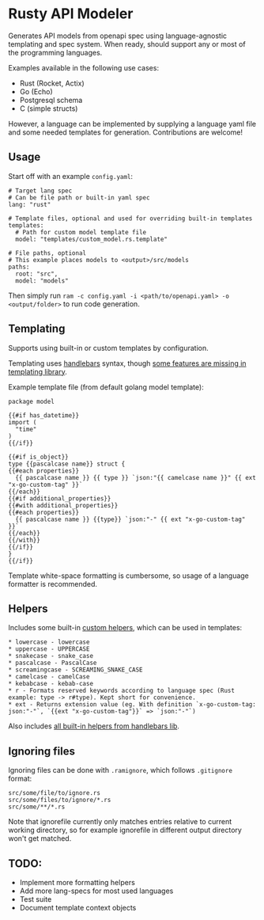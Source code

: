 # Rusty API Modeler

Generates API models from openapi spec using language-agnostic templating and spec system. When ready, should support any or most of the programming languages.

Examples available in the following use cases:
* Rust (Rocket, Actix)
* Go (Echo)
* Postgresql schema
* C (simple structs)

However, a language can be implemented by supplying a language yaml file and some needed templates for generation. Contributions are welcome!

## Usage

Start off with an example `config.yaml`:

```
# Target lang spec
# Can be file path or built-in yaml spec
lang: "rust"

# Template files, optional and used for overriding built-in templates
templates:
  # Path for custom model template file
  model: "templates/custom_model.rs.template"

# File paths, optional
# This example places models to <output>/src/models
paths:
  root: "src",
  model: "models"
```

Then simply run `ram -c config.yaml -i <path/to/openapi.yaml> -o <output/folder>` to run code generation.

## Templating

Supports using built-in or custom templates by configuration.

Templating uses [handlebars](https://handlebars-draft.knappi.org/guide) syntax, though [some features are missing in templating library](https://github.com/sunng87/handlebars-rust#limited-but-essential-control-structure-built-in).

Example template file (from default golang model template):
```
package model

{{#if has_datetime}}
import (
  "time"
)
{{/if}}

{{#if is_object}}
type {{pascalcase name}} struct {
{{#each properties}}
  {{ pascalcase name }} {{ type }} `json:"{{ camelcase name }}" {{ ext "x-go-custom-tag" }}`
{{/each}}
{{#if additional_properties}}
{{#with additional_properties}}
{{#each properties}}
  {{ pascalcase name }} {{type}} `json:"-" {{ ext "x-go-custom-tag" }}`
{{/each}}
{{/with}}
{{/if}}
}
{{/if}}
```

Template white-space formatting is cumbersome, so usage of a language formatter is recommended.

## Helpers

Includes some built-in [custom helpers](https://handlebars-draft.knappi.org/guide/#custom-helpers), which can be used in templates:
```
* lowercase - lowercase
* uppercase - UPPERCASE
* snakecase - snake_case
* pascalcase - PascalCase
* screamingcase - SCREAMING_SNAKE_CASE
* camelcase - camelCase
* kebabcase - kebab-case
* r - Formats reserved keywords according to language spec (Rust example: type -> r#type). Kept short for convenience.
* ext - Returns extension value (eg. With definition `x-go-custom-tag: json:"-"`, `{{ext "x-go-custom-tag"}}` => `json:"-"`)
```

Also includes [all built-in helpers from handlebars lib](https://docs.rs/handlebars/3.0.0-beta.1/handlebars/#built-in-helpers).

## Ignoring files

Ignoring files can be done with `.ramignore`, which follows `.gitignore` format:
```
src/some/file/to/ignore.rs
src/some/files/to/ignore/*.rs
src/some/**/*.rs
```

Note that ignorefile currently only matches entries relative to current working directory, 
so for example ignorefile in different output directory won't get matched.

## TODO:
* Implement more formatting helpers
* Add more lang-specs for most used languages
* Test suite
* Document template context objects
